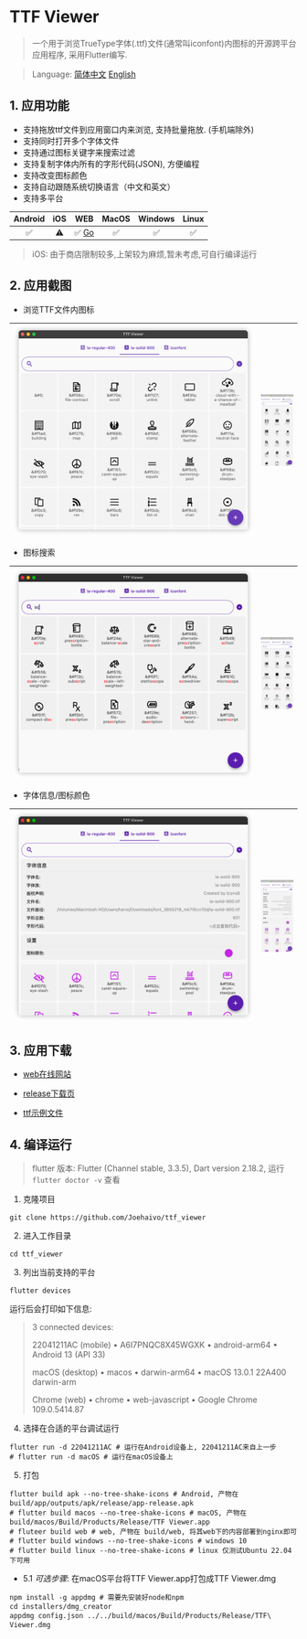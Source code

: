 # TTF Viewer

> 一个用于浏览TrueType字体(.ttf)文件(通常叫iconfont)内图标的开源跨平台应用程序, 采用Flutter编写.

> Language: [简体中文](README.zh_CN.md) [English](README.md)

## 1. 应用功能

- 支持拖放ttf文件到应用窗口内来浏览, 支持批量拖放. (手机端除外)
- 支持同时打开多个字体文件
- 支持通过图标关键字来搜索过滤
- 支持复制字体内所有的字形代码(JSON), 方便编程
- 支持改变图标颜色
- 支持自动跟随系统切换语言（中文和英文）
- 支持多平台

| Android | iOS  |                      WEB                      | MacOS | Windows | Linux |
| :-----: | :--: | :-------------------------------------------: | :---: | :-----: | :---: |
|    ✅    |  ⚠️   | ✅ [Go](https://Joehaivo.github.io/ttf_viewer) |   ✅   |    ✅    |   ✅   |

> iOS: 由于商店限制较多,上架较为麻烦,暂未考虑,可自行编译运行


## 2. 应用截图

- 浏览TTF文件内图标

| <img src="./doc/screenshot/image-20230118111747182.png" alt="image-20230118134418925" style="zoom:60%;" /> | <img src="./doc/screenshot/WechatIMG90.jpeg" alt="WechatIMG90" style="zoom: 18%;" /> |
| ------------------------------------------------------------ | ------------------------------------------------------------ |

- 图标搜索

| <img src="./doc/screenshot/image-20230118112618519.png" alt="image-20230118134610113" style="zoom:60%;" /> | <img src="./doc/screenshot/WechatIMG91.jpeg" alt="WechatIMG91" style="zoom:18%;" /> |
| ------------------------------------------------------------ | ------------------------------------------------------------ |



- 字体信息/图标颜色

| <img src="./doc/screenshot/image-20230118112553371.png" alt="image-20230118134847227" style="zoom:60%;" /> | <img src="./doc/screenshot/WechatIMG92.jpeg" alt="WechatIMG92" style="zoom:18%;" /> |
| ------------------------------------------------------------ | ------------------------------------------------------------ |



## 3. 应用下载

- [web在线网站](https://Joehaivo.github.io/ttf_viewer)

- [release下载页](https://github.com/Joehaivo/ttf_viewer/releases)

- [ttf示例文件](doc/iconfont.ttf)

## 4. 编译运行

> flutter 版本: Flutter (Channel stable, 3.3.5), Dart version 2.18.2, 运行`flutter doctor -v` 查看

1. 克隆项目

```shell
git clone https://github.com/Joehaivo/ttf_viewer
```

2. 进入工作目录

```shell
cd ttf_viewer
```

3. 列出当前支持的平台

```shell
flutter devices
```

运行后会打印如下信息:

> 3 connected devices:
>
> 22041211AC (mobile) • A6I7PNQC8X45WGXK • android-arm64  • Android 13 (API 33)
>
> macOS (desktop)     • macos            • darwin-arm64   • macOS 13.0.1 22A400 darwin-arm
>
> Chrome (web)        • chrome           • web-javascript • Google Chrome 109.0.5414.87

4. 选择在合适的平台调试运行

```shell
flutter run -d 22041211AC # 运行在Android设备上, 22041211AC来自上一步
# flutter run -d macOS # 运行在macOS设备上
```

5. 打包

```shell
flutter build apk --no-tree-shake-icons # Android, 产物在 build/app/outputs/apk/release/app-release.apk
# flutter build macos --no-tree-shake-icons # macOS, 产物在 build/macos/Build/Products/Release/TTF Viewer.app
# fluteer build web # web, 产物在 build/web, 将其web下的内容部署到nginx即可
# flutter build windows --no-tree-shake-icons # windows 10
# flutter build linux --no-tree-shake-icons # linux 仅测试Ubuntu 22.04下可用
```

- 5.1 *可选步骤*: 在macOS平台将TTF Viewer.app打包成TTF Viewer.dmg

```shell
npm install -g appdmg # 需要先安装好node和npm
cd installers/dmg_creator
appdmg config.json ../../build/macos/Build/Products/Release/TTF\ Viewer.dmg
```
